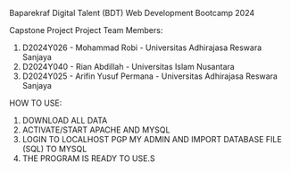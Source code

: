 Baparekraf Digital Talent (BDT) Web Development Bootcamp 2024

Capstone Project
Project Team Members:
1. D2024Y026 - Mohammad Robi - Universitas Adhirajasa Reswara Sanjaya
2. D2024Y040 - Rian Abdillah - Universitas Islam Nusantara
3. D2024Y025 - Arifin Yusuf Permana - Universitas Adhirajasa Reswara Sanjaya


HOW TO USE:
1. DOWNLOAD ALL DATA
2. ACTIVATE/START APACHE AND MYSQL
3. LOGIN TO LOCALHOST PGP MY ADMIN AND IMPORT DATABASE FILE (SQL) TO MYSQL
4. THE PROGRAM IS READY TO USE.S
